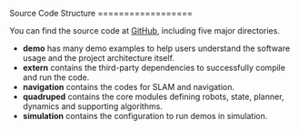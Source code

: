 Source Code Structure ==================

You can find the source code at [GitHub](https://github.com/TopHillRobotics/quadruped-robot/), including five major directories.

- **demo** has many demo examples to help users understand the software usage and the project architecture itself.
- **extern** contains the third-party dependencies to successfully compile and run the code.
- **navigation** contains the codes for SLAM and navigation.
- **quadruped** contains the core modules defining robots, state, planner, dynamics and supporting algorithms.
- **simulation** contains the configuration to run demos in simulation.
